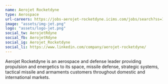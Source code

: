 ```yaml
---
name: Aerojet Rocketdyne
type: Aerospace
url-careers: https://jobs-aerojet-rocketdyne.icims.com/jobs/search?ss=1&searchLocation=-11309-Sacramento
image: "assets/img-jet.png"
logo: "assets/logo-jet.png"
social_tw: AerojetRdyne
social_fb: AerojetRdyne
social_ig: Aerojet_Rocketdyne
social_li: https://www.linkedin.com/company/aerojet-rocketdyne/
---
```

Aerojet Rocketdyne is an aerospace and defense leader providing propulsion and energetics to its space, missile defense, strategic systems, tactical missile and armaments customers throughout domestic and international markets.
